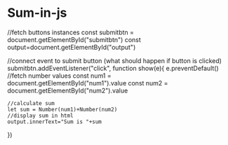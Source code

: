 # Sum-in-js
//fetch buttons instances
const submitbtn = document.getElementById("submitbtn")
const output=document.getElementById("output")

//connect event to submit button (what should happen if button is clicked)
submitbtn.addEventListener("click", function show(e){
    e.preventDefault()
    //fetch number values
    const num1 = document.getElementById("num1").value
    const num2 = document.getElementById("num2").value

    //calculate sum
    let sum = Number(num1)+Number(num2)
    //display sum in html
    output.innerText="Sum is "+sum
})
